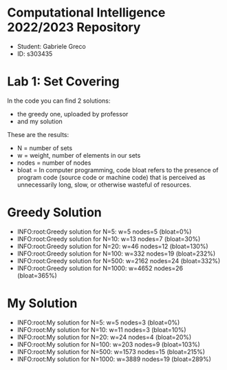 # Computational Intelligence 2022/2023 Repository
- Student: Gabriele Greco
- ID: s303435

# Lab 1: Set Covering

In the code you can find 2 solutions:
- the greedy one, uploaded by professor
- and my solution

These are the results:

- N = number of sets
- w = weight, number of elements in our sets
- nodes = number of nodes
- bloat = In computer programming, code bloat refers to the presence of program code (source code or machine code) that is perceived as unnecessarily long, slow, or otherwise wasteful of resources.

# Greedy Solution
- INFO:root:Greedy solution for N=5: w=5 nodes=5 (bloat=0%)
- INFO:root:Greedy solution for N=10: w=13 nodes=7 (bloat=30%)
- INFO:root:Greedy solution for N=20: w=46 nodes=12 (bloat=130%)
- INFO:root:Greedy solution for N=100: w=332 nodes=19 (bloat=232%)
- INFO:root:Greedy solution for N=500: w=2162 nodes=24 (bloat=332%)
- INFO:root:Greedy solution for N=1000: w=4652 nodes=26 (bloat=365%)

# My Solution
- INFO:root:My solution for N=5: w=5 nodes=3 (bloat=0%)
- INFO:root:My solution for N=10: w=11 nodes=3 (bloat=10%)
- INFO:root:My solution for N=20: w=24 nodes=4 (bloat=20%)
- INFO:root:My solution for N=100: w=203 nodes=9 (bloat=103%)
- INFO:root:My solution for N=500: w=1573 nodes=15 (bloat=215%)
- INFO:root:My solution for N=1000: w=3889 nodes=19 (bloat=289%)
